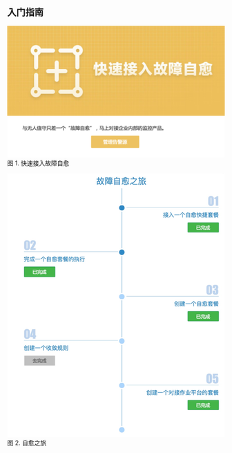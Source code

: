 ## 入门指南

![Getting_started](media/Getting_started.png)
图 1. 快速接入故障自愈

![fta_trave](media/fta_travel.png)
图 2. 自愈之旅


